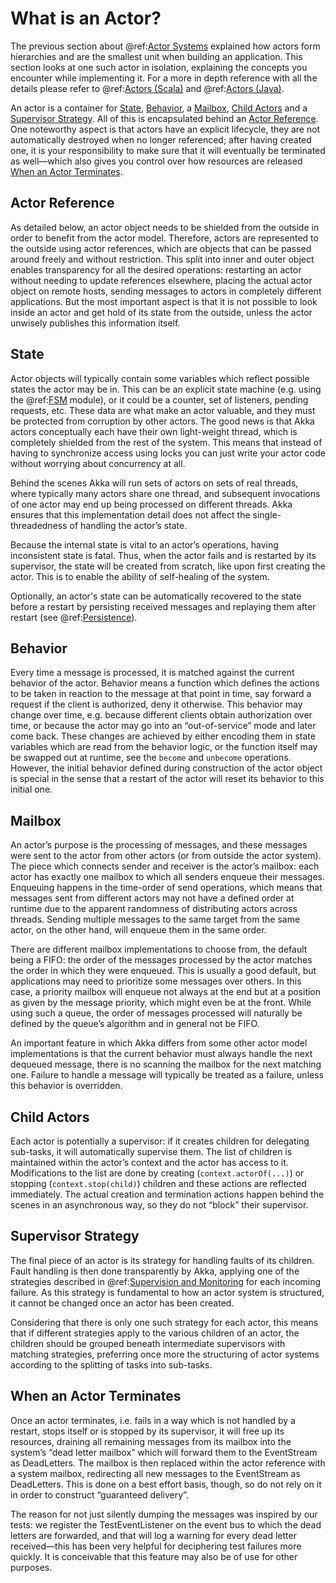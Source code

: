 # What is an Actor?

The previous section about @ref:[Actor Systems](actor-systems.md) explained how actors form
hierarchies and are the smallest unit when building an application. This
section looks at one such actor in isolation, explaining the concepts you
encounter while implementing it. For a more in depth reference with all the
details please refer to
@ref:[Actors (Scala)](../scala/actors.md) and @ref:[Actors (Java)](../java/actors.md).

An actor is a container for [State](#state), [Behavior](#behavior), a [Mailbox](#mailbox), [Child Actors](#child-actors)
and a [Supervisor Strategy](#supervisor-strategy). All of this is encapsulated behind an [Actor
Reference](#actor-reference). One noteworthy aspect is that actors have an explicit lifecycle,
they are not automatically destroyed when no longer referenced; after having
created one, it is your responsibility to make sure that it will eventually be
terminated as well—which also gives you control over how resources are released
[When an Actor Terminates](#when-an-actor-terminates).

## Actor Reference

As detailed below, an actor object needs to be shielded from the outside in
order to benefit from the actor model. Therefore, actors are represented to the
outside using actor references, which are objects that can be passed around
freely and without restriction. This split into inner and outer object enables
transparency for all the desired operations: restarting an actor without
needing to update references elsewhere, placing the actual actor object on
remote hosts, sending messages to actors in completely different applications.
But the most important aspect is that it is not possible to look inside an
actor and get hold of its state from the outside, unless the actor unwisely
publishes this information itself.

## State

Actor objects will typically contain some variables which reflect possible
states the actor may be in. This can be an explicit state machine (e.g. using
the @ref:[FSM](../scala/fsm.md) module), or it could be a counter, set of listeners,
pending requests, etc. These data are what make an actor valuable, and they
must be protected from corruption by other actors. The good news is that Akka
actors conceptually each have their own light-weight thread, which is
completely shielded from the rest of the system. This means that instead of
having to synchronize access using locks you can just write your actor code
without worrying about concurrency at all.

Behind the scenes Akka will run sets of actors on sets of real threads, where
typically many actors share one thread, and subsequent invocations of one actor
may end up being processed on different threads. Akka ensures that this
implementation detail does not affect the single-threadedness of handling the
actor’s state.

Because the internal state is vital to an actor’s operations, having
inconsistent state is fatal. Thus, when the actor fails and is restarted by its
supervisor, the state will be created from scratch, like upon first creating
the actor. This is to enable the ability of self-healing of the system.

Optionally, an actor's state can be automatically recovered to the state
before a restart by persisting received messages and replaying them after
restart (see @ref:[Persistence](../scala/persistence.md)).

## Behavior

Every time a message is processed, it is matched against the current behavior
of the actor. Behavior means a function which defines the actions to be taken
in reaction to the message at that point in time, say forward a request if the
client is authorized, deny it otherwise. This behavior may change over time,
e.g. because different clients obtain authorization over time, or because the
actor may go into an “out-of-service” mode and later come back. These changes
are achieved by either encoding them in state variables which are read from the
behavior logic, or the function itself may be swapped out at runtime, see the
`become` and `unbecome` operations. However, the initial behavior defined
during construction of the actor object is special in the sense that a restart
of the actor will reset its behavior to this initial one.

## Mailbox

An actor’s purpose is the processing of messages, and these messages were sent
to the actor from other actors (or from outside the actor system). The piece
which connects sender and receiver is the actor’s mailbox: each actor has
exactly one mailbox to which all senders enqueue their messages. Enqueuing
happens in the time-order of send operations, which means that messages sent
from different actors may not have a defined order at runtime due to the
apparent randomness of distributing actors across threads. Sending multiple
messages to the same target from the same actor, on the other hand, will
enqueue them in the same order.

There are different mailbox implementations to choose from, the default being a
FIFO: the order of the messages processed by the actor matches the order in
which they were enqueued. This is usually a good default, but applications may
need to prioritize some messages over others. In this case, a priority mailbox
will enqueue not always at the end but at a position as given by the message
priority, which might even be at the front. While using such a queue, the order
of messages processed will naturally be defined by the queue’s algorithm and in
general not be FIFO.

An important feature in which Akka differs from some other actor model
implementations is that the current behavior must always handle the next
dequeued message, there is no scanning the mailbox for the next matching one.
Failure to handle a message will typically be treated as a failure, unless this
behavior is overridden.

## Child Actors

Each actor is potentially a supervisor: if it creates children for delegating
sub-tasks, it will automatically supervise them. The list of children is
maintained within the actor’s context and the actor has access to it.
Modifications to the list are done by creating (`context.actorOf(...)`) or
stopping (`context.stop(child)`) children and these actions are reflected
immediately. The actual creation and termination actions happen behind the
scenes in an asynchronous way, so they do not “block” their supervisor.

## Supervisor Strategy

The final piece of an actor is its strategy for handling faults of its
children. Fault handling is then done transparently by Akka, applying one
of the strategies described in @ref:[Supervision and Monitoring](supervision.md) for each incoming failure.
As this strategy is fundamental to how an actor system is structured, it
cannot be changed once an actor has been created.

Considering that there is only one such strategy for each actor, this means
that if different strategies apply to the various children of an actor, the
children should be grouped beneath intermediate supervisors with matching
strategies, preferring once more the structuring of actor systems according to
the splitting of tasks into sub-tasks.

## When an Actor Terminates

Once an actor terminates, i.e. fails in a way which is not handled by a
restart, stops itself or is stopped by its supervisor, it will free up its
resources, draining all remaining messages from its mailbox into the system’s
“dead letter mailbox” which will forward them to the EventStream as DeadLetters.
The mailbox is then replaced within the actor reference with a system mailbox,
redirecting all new messages to the EventStream as DeadLetters. This
is done on a best effort basis, though, so do not rely on it in order to
construct “guaranteed delivery”.

The reason for not just silently dumping the messages was inspired by our
tests: we register the TestEventListener on the event bus to which the dead
letters are forwarded, and that will log a warning for every dead letter
received—this has been very helpful for deciphering test failures more quickly.
It is conceivable that this feature may also be of use for other purposes.
